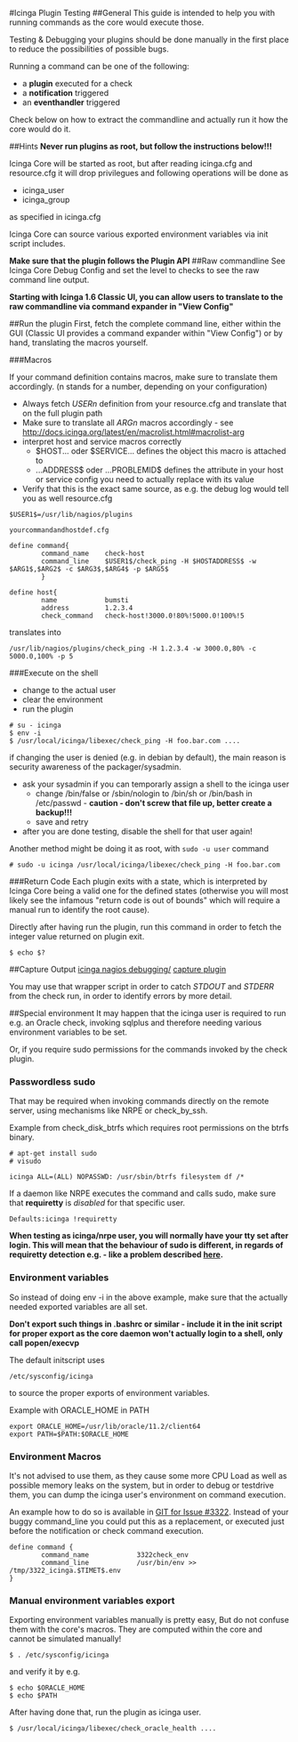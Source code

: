 #Icinga Plugin Testing
##General
This guide is intended to help you with running commands as the core would execute those.
 
Testing & Debugging your plugins should be done manually in the first place to reduce the possibilities of possible bugs.

Running a command can be one of the following:

* a **plugin** executed for a check
* a **notification** triggered
* an **eventhandler** triggered

Check below on how to extract the commandline and actually run it how the core would do it.

##Hints
**Never run plugins as root, but follow the instructions below!!!**

Icinga Core will be started as root, but after reading icinga.cfg and resource.cfg it will drop privilegues and following operations will be done as

* icinga_user
* icinga_group

as specified in icinga.cfg

Icinga Core can source various exported environment variables via init script includes.

**Make sure that the plugin follows the Plugin API**
##Raw commandline
See Icinga Core Debug Config and set the level to checks to see the raw command line output. 

**Starting with Icinga 1.6 Classic UI, you can allow users to translate to the raw commandline via command expander in "View Config"**

##Run the plugin
First, fetch the complete command line, either within the GUI (Classic UI provides a command expander within "View Config") or by hand, translating the macros yourself.

###Macros

If your command definition contains macros, make sure to translate them accordingly. (n stands for a number, depending on your configuration)

* Always fetch $USERn$ definition from your resource.cfg and translate that on the full plugin path
* Make sure to translate all $ARGn$ macros accordingly - see http://docs.icinga.org/latest/en/macrolist.html#macrolist-arg
* interpret host and service macros correctly
	* $HOST... oder $SERVICE... defines the object this macro is attached to
	* ...ADDRESS$ oder ...PROBLEMID$ defines the attribute in your host or service config you need to actually replace with its value
* Verify that this is the exact same source, as e.g. the debug log would tell you as well
resource.cfg

```
$USER1$=/usr/lib/nagios/plugins

yourcommandandhostdef.cfg

define command{
        command_name    check-host
        command_line    $USER1$/check_ping -H $HOSTADDRESS$ -w $ARG1$,$ARG2$ -c $ARG3$,$ARG4$ -p $ARG5$
        }

define host{
        name            bumsti
        address         1.2.3.4
        check_command   check-host!3000.0!80%!5000.0!100%!5
```        
translates into

	/usr/lib/nagios/plugins/check_ping -H 1.2.3.4 -w 3000.0,80% -c 5000.0,100% -p 5

###Execute on the shell


* change to the actual user
* clear the environment
* run the plugin

```
# su - icinga
$ env -i
$ /usr/local/icinga/libexec/check_ping -H foo.bar.com ....
```

if changing the user is denied (e.g. in debian by default), the main reason is security awareness of the packager/sysadmin.

* ask your sysadmin if you can temporarly assign a shell to the icinga user
	* change /bin/false or /sbin/nologin to /bin/sh or /bin/bash in /etc/passwd - **caution - don't screw that file up, better create a backup!!!**
	* save and retry
* after you are done testing, disable the shell for that user again!

Another method might be doing it as root, with `sudo -u user` command

```
# sudo -u icinga /usr/local/icinga/libexec/check_ping -H foo.bar.com
```

###Return Code
Each plugin exits with a state, which is interpreted by Icinga Core being a valid one for the defined states (otherwise you will most likely see the infamous "return code is out of bounds" which will require a manual run to identify the root cause).

Directly after having run the plugin, run this command in order to fetch the integer value returned on plugin exit.

	$ echo $?

##Capture Output
[icinga nagios debugging/](http://terminalinflection.com/icinga-nagios-debugging/) 
[capture plugin](http://www.waggy.at/nagios/capture_plugin.htm)

You may use that wrapper script in order to catch *STDOUT* and *STDERR* from the check run, in order to identify errors by more detail.
 
##Special environment
It may happen that the icinga user is required to run e.g. an Oracle check, invoking sqlplus and therefore needing various environment variables to be set.

Or, if you require sudo permissions for the commands invoked by the check plugin.
### Passwordless sudo

That may be required when invoking commands directly on the remote server, using mechanisms like NRPE or check_by_ssh.

Example from check_disk_btrfs which requires root permissions on the btrfs binary.

```
# apt-get install sudo
# visudo

icinga ALL=(ALL) NOPASSWD: /usr/sbin/btrfs filesystem df /*
```

If a daemon like NRPE executes the command and calls sudo, make sure that **requiretty** is *disabled* for that specific user.
	
	Defaults:icinga !requiretty

**When testing as icinga/nrpe user, you will normally have your tty set after login. This will mean that the behaviour of sudo is different, in regards of requiretty detection e.g. - like a problem described [here](http://www.monitoring-portal.org/wbb/index.php?page=Thread&postID=99504&highlight=sudoers+tty+require#post99504).**

### Environment variables
So instead of doing env -i in the above example, make sure that the actually needed exported variables are all set.

**Don't export such things in .bashrc or similar - include it in the init script for proper export as the core daemon won't actually login to a shell, only call popen/execvp**

The default initscript uses

	/etc/sysconfig/icinga

to source the proper exports of environment variables.

Example with ORACLE_HOME in PATH

	export ORACLE_HOME=/usr/lib/oracle/11.2/client64
	export PATH=$PATH:$ORACLE_HOME

### Environment Macros
It's not advised to use them, as they cause some more CPU Load as well as possible memory leaks on the system, but in order to debug or testdrive them, you can dump the icinga user's environment on command execution.

An example how to do so is available in [GIT for Issue #3322](https://git.icinga.org/?p=icinga-core.git;a=blob;f=tests/etc/3322.cfg;hb=HEAD). Instead of your buggy command_line you could put this as a replacement, or executed just before the notification or check command execution.

```
define command {
        command_name    		3322check_env
        command_line    		/usr/bin/env >> /tmp/3322_icinga.$TIMET$.env
}
```
### Manual environment variables export

Exporting environment variables manually is pretty easy, But do not confuse them with the core's macros. They are computed within the core and cannot be simulated manually!

	$ . /etc/sysconfig/icinga

and verify it by e.g.

	$ echo $ORACLE_HOME
	$ echo $PATH
	
After having done that, run the plugin as icinga user.

	$ /usr/local/icinga/libexec/check_oracle_health ....

